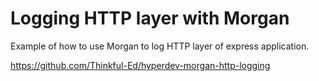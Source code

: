 Logging HTTP layer with Morgan
==============================

Example of how to use Morgan to log HTTP layer of express application.

https://github.com/Thinkful-Ed/hyperdev-morgan-http-logging
